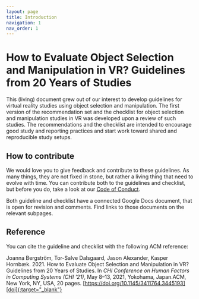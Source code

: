 ```yaml
---
layout: page
title: Introduction
navigation: 1
nav_order: 1
---
```


# How to Evaluate Object Selection and Manipulation in VR? Guidelines from 20 Years of Studies

This (living) document grew out of our interest to develop guidelines for virtual reality studies using object selection and manipulation. The first version of the recommendation set and the checklist for object selection and manipulation studies in VR was developed upon a review of such studies. The recommendations and the checklist are intended to encourage good study and reporting practices and start work toward shared and reproducible study setups.

## How to contribute
We would love you to give feedback and contribute to these guidelines. As many things, they are not fixed in stone, but rather a living thing that need to evolve with time. You can contribute both to the guidelines and checklist, but before you do, take a look at our [Code of Conduct][coc].

Both guideline and checklist have a connected Google Docs document, that is open for revision and comments. Find links to those documents on the relevant subpages. 

## Reference
You can cite the guideline and checklist with the following ACM reference:

Joanna Bergström, Tor-Salve Dalsgaard, Jason Alexander, Kasper Hornbæk. 2021. How to Evaluate Object Selection and Manipulation in VR? Guidelines from 20 Years of Studies. In *CHI Conference on Human Factors in Computing Systems (CHI ’21)*, May 8–13, 2021, Yokohama, Japan.ACM, New York, NY, USA, 20 pages. [https://doi.org/10.1145/3411764.3445193][doi]{:target="_blank"}

[coc]: https://github.com/TorSalve/vrevaluation-test/wiki/Code-of-conduct
[doi]: https://doi.org/10.1145/3411764.3445193
